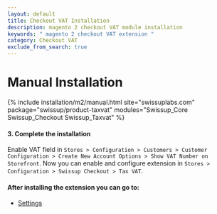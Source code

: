 ```yaml
---
layout: default
title: Checkout VAT Installation
description: magento 2 checkout VAT module installation
keywords: " magento 2 checkout VAT extension "
category: Checkout VAT
exclude_from_search: true
---
```


# Manual Installation

{% include installation/m2/manual.html site="swissuplabs.com" package="swissup/product-taxvat" modules="Swissup_Core Swissup_Checkout Swissup_Taxvat" %}

#### 3. Complete the installation

Enable VAT field in `Stores > Configuration > Customers > Customer Configuration > Create New Account Options > Show VAT Number on Storefront`. Now you can enable and configure extension in `Stores > Configuration > Swissup Checkout > Tax VAT`.

#### After installing the extension you can go to:

* [Settings][settings]

[settings]: /m2/extensions/taxvat/#settings